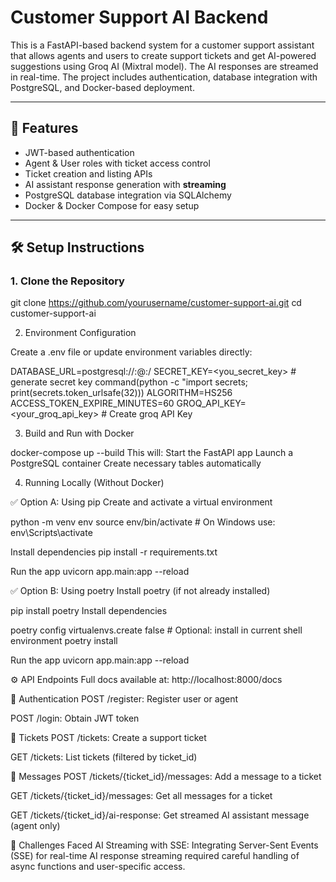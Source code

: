 # Customer Support AI Backend

This is a FastAPI-based backend system for a customer support assistant that allows agents and users to create support tickets and get AI-powered suggestions using Groq AI (Mixtral model). The AI responses are streamed in real-time. The project includes authentication, database integration with PostgreSQL, and Docker-based deployment.

---

## 🚀 Features

- JWT-based authentication
- Agent & User roles with ticket access control
- Ticket creation and listing APIs
- AI assistant response generation with **streaming**
- PostgreSQL database integration via SQLAlchemy
- Docker & Docker Compose for easy setup

---

## 🛠️ Setup Instructions

### 1. Clone the Repository

git clone https://github.com/yourusername/customer-support-ai.git
cd customer-support-ai

2. Environment Configuration

Create a .env file or update environment variables directly:

DATABASE_URL=postgresql://<username>:<password>@<host>:<port>/<database>
SECRET_KEY=<you_secret_key> # generate secret key command(python -c "import secrets; print(secrets.token_urlsafe(32)))
ALGORITHM=HS256
ACCESS_TOKEN_EXPIRE_MINUTES=60
GROQ_API_KEY=<your_groq_api_key> # Create groq API Key

3. Build and Run with Docker

docker-compose up --build
This will:
Start the FastAPI app
Launch a PostgreSQL container
Create necessary tables automatically

4. Running Locally (Without Docker)

✅ Option A: Using pip
Create and activate a virtual environment

python -m venv env
source env/bin/activate  # On Windows use: env\Scripts\activate

Install dependencies
pip install -r requirements.txt

Run the app
uvicorn app.main:app --reload

✅ Option B: Using poetry
Install poetry (if not already installed)

pip install poetry
Install dependencies

poetry config virtualenvs.create false  # Optional: install in current shell environment
poetry install

Run the app
uvicorn app.main:app --reload

⚙️ API Endpoints
Full docs available at: http://localhost:8000/docs

🔐 Authentication
POST /register: Register user or agent

POST /login: Obtain JWT token

🎫 Tickets
POST /tickets: Create a support ticket

GET /tickets: List tickets (filtered by ticket_id)

💬 Messages
POST /tickets/{ticket_id}/messages: Add a message to a ticket

GET /tickets/{ticket_id}/messages: Get all messages for a ticket

GET /tickets/{ticket_id}/ai-response: Get streamed AI assistant message (agent only)

🧗 Challenges Faced
AI Streaming with SSE:
Integrating Server-Sent Events (SSE) for real-time AI response streaming required careful handling of async functions and user-specific access.